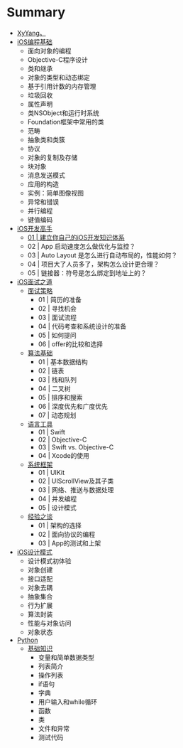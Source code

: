 # Summary

* [XyYang。](README.md)
* [iOS编程基础](iosbian-cheng-ji-chu.md)
  * 面向对象的编程
  * Objective-C程序设计
  * 类和继承
  * 对象的类型和动态绑定
  * 基于引用计数的内存管理
  * 垃圾回收
  * 属性声明
  * 类NSObject和运行时系统
  * Foundation框架中常用的类
  * 范畴
  * 抽象类和类簇
  * 协议
  * 对象的复制及存储
  * 块对象
  * 消息发送模式
  * 应用的构造
  * 实例：简单图像视图
  * 异常和错误
  * 并行编程
  * 键值编码
* [iOS开发高手](ioskai-fa-gao-shou.md)
  * [01 \| 建立你自己的iOS开发知识体系](ioskai-fa-gao-shou/01-jian-lini-zi-ji-de-ios-kai-fa-zhi-shi-ti-xi.md)
  * 02 \| App 启动速度怎么做优化与监控？
  * 03 \| Auto Layout 是怎么进行自动布局的，性能如何？
  * 04 \| 项目大了人员多了，架构怎么设计更合理？
  * 05 \| 链接器：符号是怎么绑定到地址上的？
* [iOS面试之道](iosmian-shi-zhi-dao.md)
  * [面试策略](iosmian-shi-zhi-dao/mian-shi-ce-lve.md)
    * 01 \| 简历的准备
    * 02 \| 寻找机会
    * 03 \| 面试流程
    * 04 \| 代码考查和系统设计的准备
    * 05 \| 如何提问
    * 06 \| offer的比较和选择
  * [算法基础](iosmian-shi-zhi-dao/suan-fa-ji-chu.md)
    * 01 \| 基本数据结构
    * 02 \| 链表
    * 03 \| 栈和队列
    * 04 \| 二叉树
    * 05 \| 排序和搜索
    * 06 \| 深度优先和广度优先
    * 07 \| 动态规划
  * [语言工具](iosmian-shi-zhi-dao/yu-yan-gong-ju.md)
    * 01 \| Swift
    * 02 \| Objective-C
    * 03 \| Swift vs. Objective-C
    * 04 \| Xcode的使用
  * [系统框架](iosmian-shi-zhi-dao/xi-tong-kuang-jia.md)
    * 01 \| UIKit
    * 02 \| UIScrollView及其子类
    * 03 \| 网络、推送与数据处理
    * 04 \| 并发编程
    * 05 \| 设计模式
  * [经验之谈](iosmian-shi-zhi-dao/jing-yan-zhi-tan.md)
    * 01 \| 架构的选择
    * 02 \| 面向协议的编程
    * 03 \| App的测试和上架
* [iOS设计模式](iosshe-ji-mo-shi.md)
  * 设计模式初体验
  * 对象创建
  * 接口适配
  * 对象去耦
  * 抽象集合
  * 行为扩展
  * 算法封装
  * 性能与对象访问
  * 对象状态
* [Python](python.md)
  * [基础知识](python/ji-chu-zhi-shi.md)
    * 变量和简单数据类型
    * 列表简介
    * 操作列表
    * if语句
    * 字典
    * 用户输入和while循环
    * 函数
    * 类
    * 文件和异常
    * 测试代码

